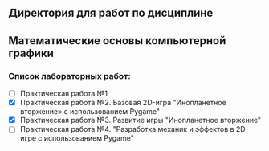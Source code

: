 ## Директория для работ по дисциплине
## Математические основы компьютерной графики

### Список лабораторных работ:
- [ ] Практическая работа №1
- [x] Практическая работа №2. Базовая 2D-игра "Инопланетное
вторжение» с использованием Pygame"
- [x] Практическая работа №3. Развитие игры "Инопланетное
вторжение"
- [ ] Практическая работа №4. "Разработка механик и эффектов в
2D-игре с использованием Pygame"
